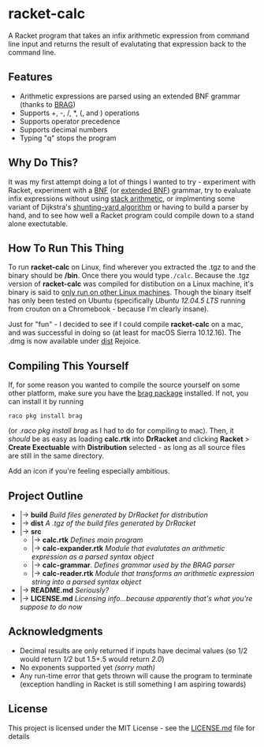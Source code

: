 # racket-calc
A Racket program that takes an infix arithmetic expression from command line input and returns the result of evalutating that expression back to the command line.

## Features
 - Arithmetic expressions are parsed using an extended BNF grammar (thanks to [BRAG](http://docs.racket-lang.org/brag/))
 - Supports +, -, /, *, (, and ) operations
 - Supports operator precedence
 - Supports decimal numbers
 - Typing "q" stops the program

## Why Do This?
It was my first attempt doing a lot of things I wanted to try - experiment with Racket, experiment with a [BNF](https://en.wikipedia.org/wiki/Backus%E2%80%93Naur_form) (or [extended BNF](https://en.wikipedia.org/wiki/Extended_Backus%E2%80%93Naur_form)) grammar, try to evaluate infix expressions without using [stack arithmetic](http://faculty.cs.niu.edu/~hutchins/csci241/eval.htm), or implmenting some variant of Dijkstra's [shunting-yard algorithm](https://en.wikipedia.org/wiki/Shunting-yard_algorithm) or having to build a parser by hand, and to see how well a Racket program could compile down to a stand alone exectutable.

## How To Run This Thing
To run **racket-calc** on Linux, find wherever you extracted the .tgz to and the binary should be **/bin**. Once there you would type`./calc`. Because the .tgz version of **racket-calc** was compiled for distibution on a Linux machine, it's binary is said to [only run on other Linux machines](https://docs.racket-lang.org/raco/exe.html). Though the binary itself has only been tested on Ubuntu (specifically _Ubuntu 12.04.5 LTS_ running from crouton on a Chromebook - because I'm clearly insane). 

Just for "fun" - I decided to see if I could compile **racket-calc** on a mac, and was successful in doing so (at least for macOS Sierra 10.12.16). The .dmg is now available under [dist](https://github.com/mastergray/racket-calc/raw/master/dist/calc.dmg) Rejoice.  

## Compiling This Yourself 
If, for some reason you wanted to compile the source yourself on some other platform, make sure you have the [brag package](https://github.com/mbutterick/brag) installed. If not, you can install it by running 

`raco pkg install brag` 

(or _.raco pkg install brag_ as I had to do for compiling to mac). Then, it _should_ be as easy as loading **calc.rtk** into **DrRacket** and clicking **Racket** > **Create  Exectuable** with **Distribution** selected - as long as all source files are still in the same directory.

Add an icon if you're feeling especially ambitious.

## Project Outline
- |-> **build** _Build files generated by DrRacket for distribution_
- |-> **dist** _A .tgz of the build files generated by DrRacket_
- |-> **src**
  - |-> **calc.rtk** _Defines main program_
  - |-> **calc-expander.rtk** _Module that evalutates an arithmetic expression as a parsed syntax object_
  - |-> **calc-grammar**. _Defines grammar used by the BRAG parser_
  - |-> **calc-reader.rtk** _Module that transforms an arithmetic expression string into a parsed syntax object_
- |-> **README.md** _Seriously?_
- |-> **LICENSE.md** _Licensing info...because apparently that's what you're suppose to do now_
## Acknowledgments
- Decimal results are only returned if inputs have decimal values (so 1/2 would return _1/2_ but 1.5+.5 would return _2.0_)
- No exponents supported yet _(sorry math)_
- Any run-time error that gets thrown will cause the program to terminate (exception handling in Racket is still something I am  aspiring towards)
## License
This project is licensed under the MIT License - see the [LICENSE.md](https://github.com/mastergray/racket-calc/blob/master/LICENSE) file for details
